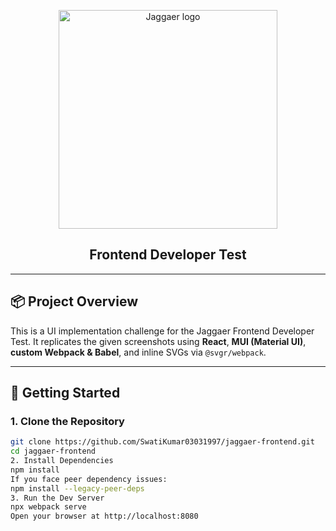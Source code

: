 <p align="center">
  <a href="https://www.jaggaer.com/" rel="noopener" target="_blank"><img width="350" src="./logo.svg" alt="Jaggaer logo"></a>
</p>

<h2 align="center">Frontend Developer Test</h2>

---

## 📦 Project Overview

This is a UI implementation challenge for the Jaggaer Frontend Developer Test. It replicates the given screenshots using **React**, **MUI (Material UI)**, **custom Webpack & Babel**, and inline SVGs via `@svgr/webpack`.

---

## 🚀 Getting Started

### 1. **Clone the Repository**

```bash
git clone https://github.com/SwatiKumar03031997/jaggaer-frontend.git
cd jaggaer-frontend
2. Install Dependencies
npm install
If you face peer dependency issues:
npm install --legacy-peer-deps
3. Run the Dev Server
npx webpack serve
Open your browser at http://localhost:8080